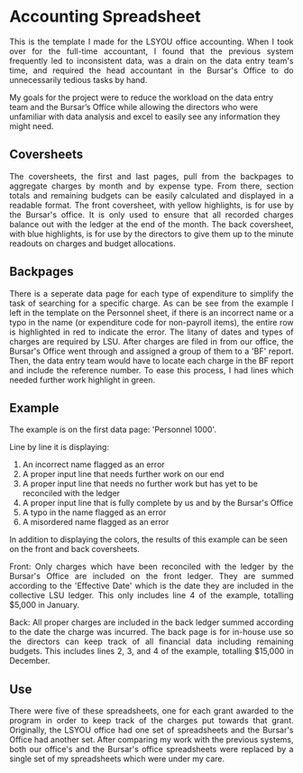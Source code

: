 # Accounting Spreadsheet

<p style="text-align: justify;">This is the template I made for the LSYOU office accounting. When I took over for the full-time accountant, I found that the previous system frequently led to
inconsistent data, was a drain on the data entry team's time, and required the head accountant in the Bursar's Office to do unnecessarily tedious tasks by hand.  

My goals for the project were to reduce the workload on the data entry team and the Bursar’s Office while allowing the directors who were unfamiliar with data
analysis and excel to easily see any information they might need.</p>

## Coversheets

<p style="text-align: justify;">The coversheets, the first and last pages, pull from the backpages to aggregate charges by month and by expense type. From there, section totals
and remaining budgets can be easily calculated and displayed in a readable format. The front coversheet, with yellow highlights, is for use by the Bursar's office. It is only used
to ensure that all recorded charges balance out with the ledger at the end of the month. The back coversheet, with blue highlights, is for use by the directors to give them up
to the minute readouts on charges and budget allocations.</p>

## Backpages

<p style="text-align: justify;">There is a seperate data page for each type of expenditure to simplify the task of searching for a specific charge. As can be see from the example I left in the template on 
the Personnel sheet, if there is an incorrect name or a typo in the name (or expenditure code for non-payroll items), the entire row is highlighted in red to indicate the error. 
The litany of dates and types of charges are required by LSU. After charges are filed in from our office, the Bursar's Office went through and assigned a group of them to a 'BF' report.
Then, the data entry team would have to locate each charge in the BF report and include the reference number. To ease this process, I had lines which needed further work highlight
in green.</p>

## Example

The example is on the first data page: 'Personnel 1000'.

Line by line it is displaying:
1. An incorrect name flagged as an error
1. A proper input line that needs further work on our end
1. A proper input line that needs no further work but has yet to be reconciled with the ledger
1. A proper input line that is fully complete by us and by the Bursar's Office
1. A typo in the name flagged as an error
1. A misordered name flagged as an error

In addition to displaying the colors, the results of this example can be seen on the front and back coversheets.  

<p style="text-align: justify;">Front: Only charges which have been reconciled with the ledger by the Bursar's Office are included on the front ledger. They are summed according to the 'Effective Date' which
is the date they are included in the collective LSU ledger. This only includes line 4 of the example, totalling $5,000 in January.  </p>

<p style="text-align: justify;">Back: All proper charges are included in the back ledger summed according to the date the charge was incurred. The back page is for in-house use so the directors can keep
track of all financial data including remaining budgets. This includes lines 2, 3, and 4 of the example, totalling $15,000 in December.</p>

## Use

<p style="text-align: justify;">There were five of these spreadsheets, one for each grant awarded to the program in order to keep track of the charges put towards that grant. Originally, the LSYOU office had 
one set of spreadsheets and the Bursar's Office had another set. After comparing my work with the previous systems, both our office's and the Bursar's office spreadsheets were
replaced by a single set of my spreadsheets which were under my care. </p>
